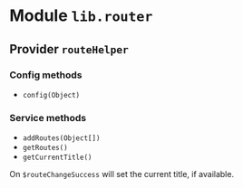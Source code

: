 # Module `lib.router`

## Provider `routeHelper`

### Config methods
- `config(Object)`

### Service methods
- `addRoutes(Object[])`
- `getRoutes()`
- `getCurrentTitle()`

On `$routeChangeSuccess` will set the current title, if available.

